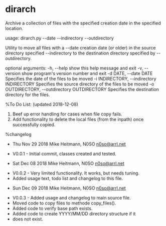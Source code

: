 # dirarch
Archive a collection of files with the specified creation date in the specified location.

usage: dirarch.py --date <date> --indirectory <source directory> --outdirectory <destination directory>

Utility to move all files with a --date creation date (or older) in the 
source directory specified --indirectory to the destination directory 
specified by --outdirectory.

optional arguments:
  -h, --help            show this help message and exit
  -v, --version         show program's version number and exit
  -d DATE, --date DATE  Specifies the date of the files to be moved
  -i INDIRECTORY, --indirectory INDIRECTORY
                        Specifies the source directory of the files to be
                        moved
  -o OUTDIRECTORY, --outdirectory OUTDIRECTORY
                        Specifies the destination directory for the files.

%To Do List: (updated 2018-12-08)
1. Beef up error handling for cases when file copy fails.
2. Add functionality to delete the local files (from the inpath) once 
   successfully copied.

%changelog
* Thu Nov 29 2018 Mike Heitmann, N0SO <n0so@arrl.net>
- V0.0.1 - Initial commit, classes created and tested.
* Sat Dec 08 2018 Mike Heitmann, N0SO <n0so@arrl.net>
- V0.0.2 - Very limited functionality. It works, but needs tuning.
- Added usage text, todo list and changelog to this file.
* Sun Dec 09 2018 Mike Heitmann, N0SO <n0so@arrl.net>
- V0.0.3 - Added usage and changelog to main source file.
- Moved code to copy files to methode copy_files().
- Added code to verify base path exists.
- Added code to create YYYY/MM/DD directory structure if it
- does not exist.
